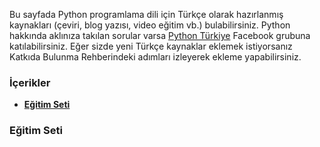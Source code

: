 Bu sayfada Python programlama dili için Türkçe olarak hazırlanmış kaynakları (çeviri, blog yazısı, video eğitim vb.) bulabilirsiniz. Python hakkında aklınıza takılan sorular varsa [Python Türkiye](https://www.facebook.com/groups/PythonTurkiye/) Facebook grubuna katılabilirsiniz.
Eğer sizde yeni Türkçe kaynaklar eklemek istiyorsanız Katkıda Bulunma Rehberindeki adımları izleyerek ekleme yapabilirsiniz.

### İçerikler
* **[Eğitim Seti](#eğitim-seti)**  

### Eğitim Seti
